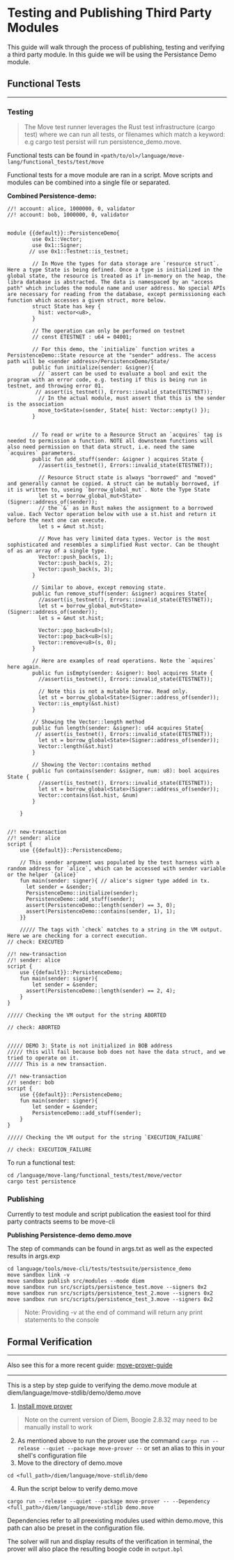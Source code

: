 # Testing and Publishing Third Party Modules

This guide will walk through the process of publishing, testing and verifying a third party module. In this guide we will be using the Persistance Demo module.

## Functional Tests
---
### Testing
>The Move test runner leverages the Rust test infrastructure (cargo test) where we can run all tests, or filenames which match a keyword: e.g cargo test persist will run persistence_demo.move.

Functional tests can be found in  ```<path/to/ol>/language/move-lang/functional_tests/test/move ```

Functional tests for a move module are ran in a script. Move scripts and modules can be combined into a single file or separated. 

**Combined Persistence-demo:**
```shell script
//! account: alice, 1000000, 0, validator
//! account: bob, 1000000, 0, validator


module {{default}}::PersistenceDemo{
        use 0x1::Vector;
        use 0x1::Signer;
       // use 0x1::Testnet::is_testnet;
    
        // In Move the types for data storage are `resource struct`. Here a type State is being defined. Once a type is initialized in the global state, the resource is treated as if in-memory on the heap, the libra database is abstracted. The data is namespaced by an "access path" which includes the module name and user address. No special APIs are necessary for reading from the database, except permissioning each function which accesses a given struct, more below.
        struct State has key {
          hist: vector<u8>,
        }

        // The operation can only be performed on testnet
        // const ETESTNET : u64 = 04001;

        // For this demo, the `initialize` function writes a PersistenceDemo::State resource at the "sender" address. The access path will be <sender address>/PersistenceDemo/State/
        public fun initialize(sender: &signer){
          // `assert can be used to evaluate a bool and exit the program with an error code, e.g. testing if this is being run in testnet, and throwing error 01.
         // assert(is_testnet(), Errors::invalid_state(ETESTNET));
          // In the actual module, must assert that this is the sender is the association
          move_to<State>(sender, State{ hist: Vector::empty() });
        }


        // To read or write to a Resource Struct an `acquires` tag is needed to permission a function. NOTE all downsteam functions will also need permission on that data struct, i.e. need the same `acquires` parameters.
        public fun add_stuff(sender: &signer ) acquires State {
          //assert(is_testnet(), Errors::invalid_state(ETESTNET));

          // Resource Struct state is always "borrowed" and "moved" and generally cannot be copied. A struct can be mutably borrowed, if it is written to, useing `borrow_global_mut`. Note the Type State
          let st = borrow_global_mut<State>(Signer::address_of(sender));
          // the `&` as in Rust makes the assignment to a borrowed value. Each Vector operation below with use a st.hist and return it before the next one can execute.
          let s = &mut st.hist;

          // Move has very limited data types. Vector is the most sophisticated and resembles a simplified Rust vector. Can be thought of as an array of a single type.
          Vector::push_back(s, 1);
          Vector::push_back(s, 2);
          Vector::push_back(s, 3);
        }

        // Similar to above, except removing state.
        public fun remove_stuff(sender: &signer) acquires State{
          //assert(is_testnet(), Errors::invalid_state(ETESTNET));
          let st = borrow_global_mut<State>(Signer::address_of(sender));
          let s = &mut st.hist;

          Vector::pop_back<u8>(s);
          Vector::pop_back<u8>(s);
          Vector::remove<u8>(s, 0);
        }

        // Here are examples of read operations. Note the `aquires` here again.
        public fun isEmpty(sender: &signer): bool acquires State {
          //assert(is_testnet(), Errors::invalid_state(ETESTNET));

          // Note this is not a mutable borrow. Read only.
          let st = borrow_global<State>(Signer::address_of(sender));
          Vector::is_empty(&st.hist)
        }

        // Showing the Vector::length method
        public fun length(sender: &signer): u64 acquires State{
         // assert(is_testnet(), Errors::invalid_state(ETESTNET));
          let st = borrow_global<State>(Signer::address_of(sender));
          Vector::length(&st.hist)
        }

        // Showing the Vector::contains method
        public fun contains(sender: &signer, num: u8): bool acquires State {
          //assert(is_testnet(), Errors::invalid_state(ETESTNET));
          let st = borrow_global<State>(Signer::address_of(sender));
          Vector::contains(&st.hist, &num)
        }

    }


//! new-transaction
//! sender: alice
script {
    use {{default}}::PersistenceDemo;
    
    // This sender argument was populated by the test harness with a random address for `alice`, which can be accessed with sender variable or the helper `{alice}`
    fun main(sender: signer){ // alice's signer type added in tx.
      let sender = &sender;
      PersistenceDemo::initialize(sender);
      PersistenceDemo::add_stuff(sender);
      assert(PersistenceDemo::length(sender) == 3, 0);
      assert(PersistenceDemo::contains(sender, 1), 1);
    }}

    ///// The tags with `check` matches to a string in the VM output. Here we are checking for a correct execution.
// check: EXECUTED

//! new-transaction
//! sender: alice
script {
    use {{default}}::PersistenceDemo;
    fun main(sender: signer){
        let sender = &sender;
      assert(PersistenceDemo::length(sender) == 2, 4);
    }
}

///// Checking the VM output for the string ABORTED

// check: ABORTED


///// DEMO 3: State is not initialized in BOB address
///// this will fail because bob does not have the data struct, and we tried to operate on it.
///// This is a new transaction.

//! new-transaction
//! sender: bob
script {
    use {{default}}::PersistenceDemo;
    fun main(sender: signer){
        let sender = &sender;
        PersistenceDemo::add_stuff(sender);
    }
}

///// Checking the VM output for the string `EXECUTION_FAILURE`

// check: EXECUTION_FAILURE

```

To run a functional test:
``` shell script
cd /language/move-lang/functional_tests/test/move/vector
cargo test persistence
```

### Publishing

Currently to test module and script publication the easiest tool for third party contracts seems to be move-cli



**Publishing Persistence-demo demo.move**

 The step of commands can be found in args.txt as well as the expected results in args.exp


```shell script
cd language/tools/move-cli/tests/testsuite/persistence_demo
move sandbox link -v
move sandbox publish src/modules --mode diem
move sandbox run src/scripts/persistence_test.move --signers 0x2
move sandbox run src/scripts/persistence_test_2.move --signers 0x2
move sandbox run src/scripts/persistence_test_3.move --signers 0x2

```
> Note: Providing -v at the end of command will return any print statements to the console
## Formal Verification
---

Also see this for a more recent guide: [move-prover-guide](/ol/documentation/devs/move-prover-guide.md)

---

This is a step by step guide to verifying the demo.move module at diem/language/move-stdlib/demo/demo.move
1. [Install move prover](/language/move-prover/doc/user/install.md) 
> Note on the current version of Diem, Boogie 2.8.32 may need to be manually install to work
2.  As mentioned above to run the prover use the command ```cargo run --release --quiet --package move-prover --``` or set an alias to this in your shell's configuration file
3.  Move to the directory of demo.move
```shell script
cd <full_path>/diem/language/move-stdlib/demo
```

4. Run the script below to verify demo.move
```shell script
cargo run --release --quiet --package move-prover -- --Dependency <full_path>/diem/language/move-stdlib demo.move
``` 
Dependencies refer to all preexisting modules used within demo.move, this path can also be preset in the configuration file. 

The solver will run and display results of the verification in terminal, the prover will also place the resulting boogie code in ```output.bpl```
